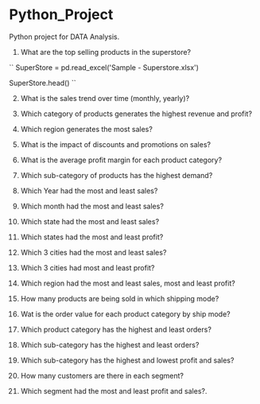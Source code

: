 # Python_Project
Python project  for DATA Analysis.

   1. What are the top selling products in the superstore?

``
SuperStore = pd.read_excel('Sample - Superstore.xlsx')

SuperStore.head()
``
   
   2. What is the sales trend over time (monthly, yearly)?

   3. Which category of products generates the highest revenue and profit?

   4. Which region generates the most sales?

   5. What is the impact of discounts and promotions on sales?

   6. What is the average profit margin for each product category?

   7. Which sub-category of products has the highest demand?

   8. Which Year had the most and least sales?

   9. Which month had the most and least sales?

   10. Which state had the most and least sales?

   11. Which states had the most and least profit?

   12. Which 3 cities had the most and least sales?

   13. Which 3 cities had most and least profit?

   14. Which region had the most and least sales, most and least profit?

   15. How many products are being sold in which shipping mode?

   16. Wat is the order value for each product category by ship mode?

   17. Which product category has the highest and least orders?

   18. Which sub-category has the highest and least orders?

   19. Which sub-category has the highest and lowest profit and sales?

   20. How many customers are there in each segment?

   21. Which segment had the most and least profit and sales?.
